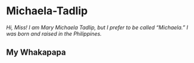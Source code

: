# Michaela-Tadlip
_Hi, Miss! I am Mary Michaela Tadlip, but I prefer to be called “Michaela.” I was born and raised in the Philippines._ 

## My Whakapapa 
